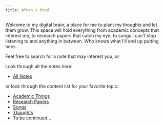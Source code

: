 ```yaml
---
title: Afnan's Mind
---
```


Welcome to my digital brain, a place for me to plant my thoughts and let them grow. This space will hold everything from academic concepts that interest me, to research papers that catch my eye, to songs I can't stop listening to and anything in between. Who knows what I'll end up putting here...

Feel free to search for a note that may interest you, or

Look through all the notes here:

- [All Notes](/notes)
  
or look through the content list for your favorite topic:
- [Academic Things](notes/academics/)
- [Research Papers](notes/research_papers/)
- [Songs](notes/songs/)
- [Thoughts](notes/thoughts/)
- To be continued...

